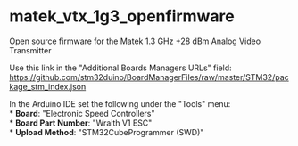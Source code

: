 # matek_vtx_1g3_openfirmware
Open source firmware for the Matek 1.3 GHz +28 dBm Analog Video Transmitter  

Use this link in the "Additional Boards Managers URLs" field: 
https://github.com/stm32duino/BoardManagerFiles/raw/master/STM32/package_stm_index.json 

In the Arduino IDE set the following under the "Tools" menu:  
	* **Board**: "Electronic Speed Controllers"  
	* **Board Part Number**: "Wraith V1 ESC"  
	* **Upload Method**: "STM32CubeProgrammer (SWD)"  


